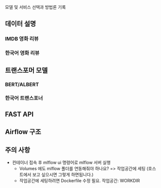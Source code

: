 모델 및 서비스 선택과 방법론 기록

## 데이터 설명
### IMDB 영화 리뷰
### 한국어 영화 리뷰

## 트랜스포머 모델
### BERT/ALBERT
### 한국어 트랜스포너 

## FAST API

## Airflow 구조


## 주의 사항 
- 컨테이너 접속 후 mlflow ui 명령어로 mlflow 서버 실행
    - Volumes 에도 mlflow 폴더를 연동해줘야 하나요? => 작업공간에 세팅 (호스트에서 보고 싶으시면 그렇게 하면됩니다.)
    - 작업공간에 세팅하려면 Dockerfile 수정 필요. 작업공간: WORKDIR 
